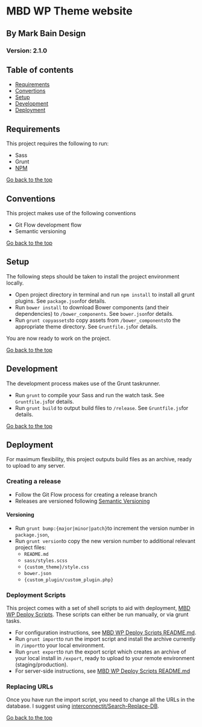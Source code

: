 # MBD WP Theme website

## By Mark Bain Design

### Version: 2.1.0

## Table of contents

- [Requirements](#requirements)
- [Convertions](#conventions)
- [Setup](#setup)
- [Development](#development)
- [Deployment](#deployment)

## Requirements

This project requires the following to run:

- Sass
- Grunt
- [NPM]

[Go back to the top](#table-of-contents)

## Conventions

This project makes use of the following conventions

- Git Flow development flow
- Semantic versioning

[Go back to the top](#table-of-contents)

## Setup

The following steps should be taken to install the project environment locally.

- Open project directory in terminal and run `npm install` to install all grunt plugins. See `package.json`for details. 
- Run `bower install` to download Bower components (and their dependencies) to `/bower_components`. See `bower.json`for details.
- Run `grunt copyassets`to copy assets from `/bower_components`to the appropriate theme directory. See `Gruntfile.js`for details.

You are now ready to work on the project. 

[Go back to the top](#table-of-contents)

## Development

The development process makes use of the Grunt taskrunner.

- Run `grunt` to compile your Sass and run the watch task. See `Gruntfile.js`for details.
- Run `grunt build` to output build files to `/release`. See `Gruntfile.js`for details.

[Go back to the top](#table-of-contents)

## Deployment

For maximum flexibility, this project outputs build files as an archive, ready to upload to any server. 

### Creating a release

- Follow the Git Flow process for creating a release branch
- Releases are versioned following [Semantic Versioning]

#### Versioning

- Run `grunt bump:{major|minor|patch}`to increment the version number in `package.json`, 
- Run `grunt version`to copy the new version number to additional relevant project files:
	- `README.md`
	- `sass/styles.scss`
	- `{custom_theme}/style.css`
	- `bower.json`
	- `{custom_plugin/custom_plugin.php}`


### Deployment Scripts


This project comes with a set of shell scripts to aid with deployment, [MBD WP Deploy Scripts]. These scripts can either be run manually, or via grunt tasks.

- For configuration instructions, see [MBD WP Deploy Scripts README.md].
- Run `grunt import`to run the import script and install the archive currently in `/import`to your local environment.
- Run `grunt export`to run the export script which creates an archive of your local install in `/export`, ready to upload to your remote environment (staging/production).
- For server-side instructions, see [MBD WP Deploy Scripts README.md]

### Replacing URLs

Once you have run the import script, you need to change all the URLs in the database. I suggest using [interconnectit/Search-Replace-DB]. 

[Go back to the top](#table-of-contents)

[Interconnectit/Search-Replace-DB]: https://github.com/interconnectit/Search-Replace-DB
[MBD WP Deploy Scripts]: https://github.com/markbaindesign/mbd-wp-deploy-scripts
[MBD WP Deploy Scripts README.md]: https://github.com/markbaindesign/mbd-wp-deploy-scripts/blob/master/scripts/README.md
[NPM]: https://www.npmjs.com/
[Semantic Versioning]: #
